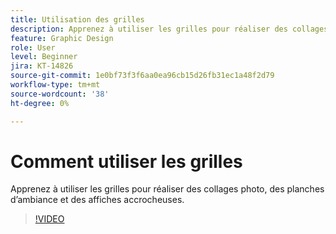 ```yaml
---
title: Utilisation des grilles
description: Apprenez à utiliser les grilles pour réaliser des collages photo, des planches d’ambiance et des affiches accrocheuses
feature: Graphic Design
role: User
level: Beginner
jira: KT-14826
source-git-commit: 1e0bf73f3f6aa0ea96cb15d26fb31ec1a48f2d79
workflow-type: tm+mt
source-wordcount: '38'
ht-degree: 0%

---
```


# Comment utiliser les grilles

Apprenez à utiliser les grilles pour réaliser des collages photo, des planches d’ambiance et des affiches accrocheuses.

>[!VIDEO](https://video.tv.adobe.com/v/3426934?quality=12&learn=on&hidetitle=true)
